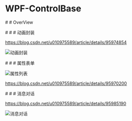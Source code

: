 ﻿# WPF-ControlBase

﻿# # OverView 

﻿# # # 动画封装

https://blog.csdn.net/u010975589/article/details/95974854

![动画封装](https://github.com/HeBianGu/WPF-ControlBase/blob/version-1.0.4.0/Document/ImageSource/动画封装.gif)

﻿# # # 属性表单

![属性列表](https://github.com/HeBianGu/WPF-ControlBase/blob/version-1.0.4.0/Document/ImageSource/属性列表.gif)

https://blog.csdn.net/u010975589/article/details/95970200

﻿# # # 消息对话

https://blog.csdn.net/u010975589/article/details/95985190

![消息对话](https://github.com/HeBianGu/WPF-ControlBase/blob/version-1.0.4.0/Document/ImageSource/消息对话.gif) 
